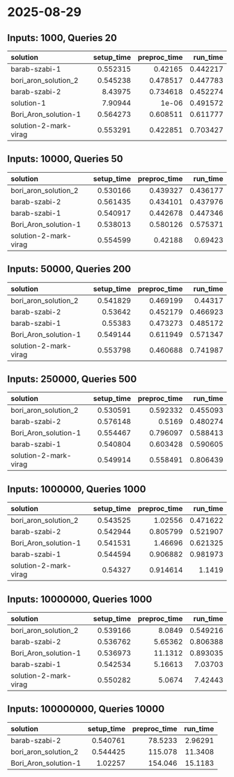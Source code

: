 # 2025-08-29

## Inputs: 1000, Queries 20

| solution              |   setup_time |   preproc_time |   run_time |
|:----------------------|-------------:|---------------:|-----------:|
| barab-szabi-1         |     0.552315 |       0.42165  |   0.442217 |
| bori_aron_solution_2  |     0.545238 |       0.478517 |   0.447783 |
| barab-szabi-2         |     8.43975  |       0.734618 |   0.452274 |
| solution-1            |     7.90944  |       1e-06    |   0.491572 |
| Bori_Aron_solution-1  |     0.564273 |       0.608511 |   0.611777 |
| solution-2-mark-virag |     0.553291 |       0.422851 |   0.703427 |

## Inputs: 10000, Queries 50

| solution              |   setup_time |   preproc_time |   run_time |
|:----------------------|-------------:|---------------:|-----------:|
| bori_aron_solution_2  |     0.530166 |       0.439327 |   0.436177 |
| barab-szabi-2         |     0.561435 |       0.434101 |   0.437976 |
| barab-szabi-1         |     0.540917 |       0.442678 |   0.447346 |
| Bori_Aron_solution-1  |     0.538013 |       0.580126 |   0.575371 |
| solution-2-mark-virag |     0.554599 |       0.42188  |   0.69423  |

## Inputs: 50000, Queries 200

| solution              |   setup_time |   preproc_time |   run_time |
|:----------------------|-------------:|---------------:|-----------:|
| bori_aron_solution_2  |     0.541829 |       0.469199 |   0.44317  |
| barab-szabi-2         |     0.53642  |       0.452179 |   0.466923 |
| barab-szabi-1         |     0.55383  |       0.473273 |   0.485172 |
| Bori_Aron_solution-1  |     0.549144 |       0.611949 |   0.571347 |
| solution-2-mark-virag |     0.553798 |       0.460688 |   0.741987 |

## Inputs: 250000, Queries 500

| solution              |   setup_time |   preproc_time |   run_time |
|:----------------------|-------------:|---------------:|-----------:|
| bori_aron_solution_2  |     0.530591 |       0.592332 |   0.455093 |
| barab-szabi-2         |     0.576148 |       0.5169   |   0.480274 |
| Bori_Aron_solution-1  |     0.554467 |       0.796097 |   0.588413 |
| barab-szabi-1         |     0.540804 |       0.603428 |   0.590605 |
| solution-2-mark-virag |     0.549914 |       0.558491 |   0.806439 |

## Inputs: 1000000, Queries 1000

| solution              |   setup_time |   preproc_time |   run_time |
|:----------------------|-------------:|---------------:|-----------:|
| bori_aron_solution_2  |     0.543525 |       1.02556  |   0.471622 |
| barab-szabi-2         |     0.542944 |       0.805799 |   0.521907 |
| Bori_Aron_solution-1  |     0.541531 |       1.46696  |   0.621325 |
| barab-szabi-1         |     0.544594 |       0.906882 |   0.981973 |
| solution-2-mark-virag |     0.54327  |       0.914614 |   1.1419   |

## Inputs: 10000000, Queries 1000

| solution              |   setup_time |   preproc_time |   run_time |
|:----------------------|-------------:|---------------:|-----------:|
| bori_aron_solution_2  |     0.539166 |        8.0849  |   0.549216 |
| barab-szabi-2         |     0.536762 |        5.65362 |   0.806388 |
| Bori_Aron_solution-1  |     0.536973 |       11.1312  |   0.893035 |
| barab-szabi-1         |     0.542534 |        5.16613 |   7.03703  |
| solution-2-mark-virag |     0.550282 |        5.0674  |   7.42443  |

## Inputs: 100000000, Queries 10000

| solution             |   setup_time |   preproc_time |   run_time |
|:---------------------|-------------:|---------------:|-----------:|
| barab-szabi-2        |     0.540761 |        78.5233 |    2.96291 |
| bori_aron_solution_2 |     0.544425 |       115.078  |   11.3408  |
| Bori_Aron_solution-1 |     1.02257  |       154.046  |   15.1183  |
